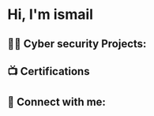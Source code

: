<h1>Hi, I'm ismail <br/></h1>

<h2>👨‍💻 Cyber security Projects:</h2>




<h2>📺 Certifications</h2>



<h2> 🤳 Connect with me:</h2>


[linkedin]: https://linkedin.com/in/ismailcoding


